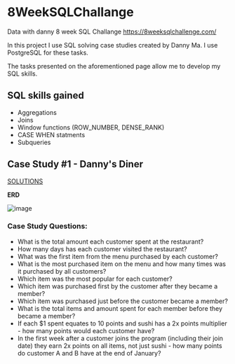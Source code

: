 # 8WeekSQLChallange
Data with danny 8 week SQL Challange
https://8weeksqlchallenge.com/ 


In this project I use SQL solving case studies created by Danny Ma. 
I use PostgreSQL for these tasks.

The tasks presented on the aforementioned page allow me to develop my SQL skills.

## SQL skills gained
- Aggregations
- Joins
- Window functions (ROW_NUMBER, DENSE_RANK)
- CASE WHEN statments
- Subqueries


## Case Study #1 - Danny's Diner
[SOLUTIONS](https://github.com/kostekmmz/8weeksqlchallange/tree/main/Case%20Study%20%231-%20Danny's%20Diner)


<b>ERD</b> 

![image](https://github.com/kostekmmz/8weeksqlchallange/assets/148641524/94a98d04-c3a6-4ac8-95ac-95ef1e579b39)

### Case Study Questions:
* What is the total amount each customer spent at the restaurant?
* How many days has each customer visited the restaurant?
* What was the first item from the menu purchased by each customer?
* What is the most purchased item on the menu and how many times was it purchased by all customers?
* Which item was the most popular for each customer?
* Which item was purchased first by the customer after they became a member?
* Which item was purchased just before the customer became a member?
* What is the total items and amount spent for each member before they became a member?
* If each $1 spent equates to 10 points and sushi has a 2x points multiplier - how many points would each customer have?
* In the first week after a customer joins the program (including their join date) they earn 2x points on all items, not just sushi - how many points do customer A and B have at the end of January?
